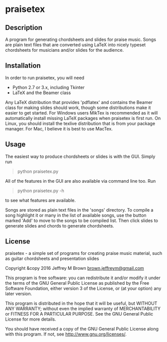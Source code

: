 praisetex
=========

Description
-----------

A program for generating chordsheets and slides for praise
music. Songs are plain text files that are converted using LaTeX into
nicely typeset chordsheets for musicians and/or slides for the
audience.

Installation
------------

In order to run praisetex, you will need
*  Python 2.7 or 3.x, including Tkinter
*  LaTeX and the Beamer class

Any LaTeX distribution that provides 'pdflatex' and contains the
Beamer class for making slides should work, though some distributions
make it easier to get started. For Windows users MikTex is recommended
as it will automatically install missing LaTeX packages when praisetex
is first run. On Linux, you should install the texlive distribution
that is from your package manager. For Mac, I believe it is best to
use MacTex.

Usage
-----
The easiest way to produce chordsheets or slides is with the GUI. Simply run
>  python praisetex.py

All of the features in the GUI are also available via command line too. Run
>  python praisetex.py -h

to see what features are available.

Songs are stored as plain text files in the 'songs' directory. To
compile a song highlight it or many in the list of available songs,
use the button marked 'Add' to move to the songs to be compiled
list. Then click slides to generate slides and chords to generate
chordsheets.

License
-------
praisetex - a simple set of programs for creating praise music material, 
such as guitar chordsheets and presentation slides

Copyright &copy 2016 Jeffrey M Brown
brown.jeffreym@gmail.com

This program is free software: you can redistribute it and/or modify
it under the terms of the GNU General Public License as published by
the Free Software Foundation, either version 3 of the License, or
(at your option) any later version.

This program is distributed in the hope that it will be useful,
but WITHOUT ANY WARRANTY; without even the implied warranty of
MERCHANTABILITY or FITNESS FOR A PARTICULAR PURPOSE.  See the
GNU General Public License for more details.

You should have received a copy of the GNU General Public License
along with this program.  If not, see <http://www.gnu.org/licenses/>.